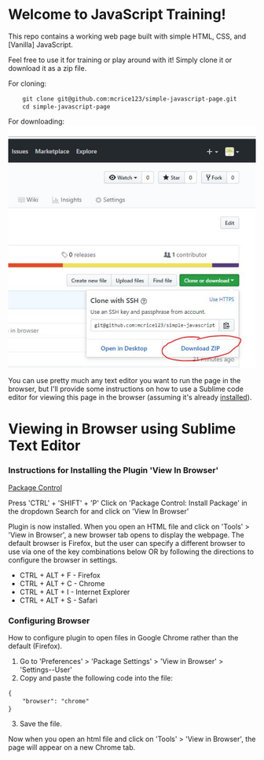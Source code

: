 # Welcome to JavaScript Training!

This repo contains a working web page built with simple HTML, CSS, and [Vanilla] JavaScript. 

Feel free to use it for training or play around with it! Simply clone it or download it as a zip file.

For cloning:

```
	git clone git@github.com:mcrice123/simple-javascript-page.git
	cd simple-javascript-page
```

For downloading:
![alt text](img/download.jpg "How To Download")

You can use pretty much any text editor you want to run the page in the browser, but I'll provide some instructions on how to use a Sublime code editor for viewing this page in the browser (assuming it's already [installed](https://www.sublimetext.com/download)).


# Viewing in Browser using Sublime Text Editor
### Instructions for Installing the Plugin 'View In Browser'
[Package Control](https://packagecontrol.io/packages/View%20In%20Browser)

Press 'CTRL' + 'SHIFT' + 'P'
Click on 'Package Control: Install Package' in the dropdown
Search for and click on 'View In Browser'

Plugin is now installed. When you open an HTML file and click on 'Tools' > 'View in Browser', a new browser tab opens to display the webpage. The default browser is Firefox, but the user can specify a different browser to use via one of the key combinations below OR by following the directions to configure the browser in settings.
  * CTRL + ALT + F - Firefox
  * CTRL + ALT + C - Chrome
  * CTRL + ALT + I - Internet Explorer
  * CTRL + ALT + S - Safari

### Configuring Browser
How to configure plugin to open files in Google Chrome rather than the default (Firefox).
1. Go to 'Preferences' > 'Package Settings' > 'View in Browser' > 'Settings--User'
2. Copy and paste the following code into the file:
```
{
	"browser": "chrome"
}
```
3. Save the file.

Now when you open an html file and click on 'Tools' > 'View in Browser', the page will appear on a new Chrome tab.